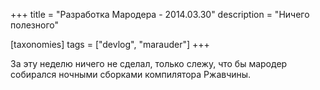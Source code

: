 +++
title = "Разработка Мародера - 2014.03.30"
description = "Ничего полезного"

[taxonomies]
tags = ["devlog", "marauder"]
+++

За эту неделю ничего не сделал, только слежу, что бы мародер собирался
ночными сборками компилятора Ржавчины.

